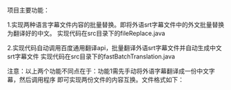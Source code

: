 项目主要功能：

1.实现两种语言字幕文件内容的批量替换。即将外语srt字幕文件中的外文批量替换为翻译好的中文。
  实现代码在src目录下的fileReplace.java
  

2.实现代码自动调用百度通用翻译api，批量翻译外语srt字幕文件并自动生成中文srt字幕文件
 实现代码在src目录下的fastBatchTranslation.java
 
注意：以上两个功能不同点在于：功能1需先手动将外语字幕翻译成一份中文字幕，然后调用程序
即可实现两份文件的内容互换。文件格式如下：
